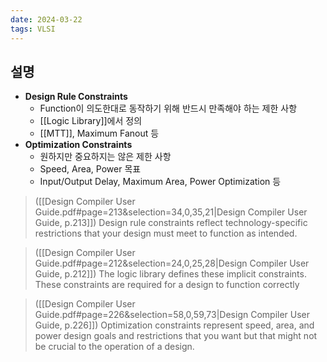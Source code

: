 ```yaml
---
date: 2024-03-22
tags: VLSI
---
```


## 설명

- **Design Rule Constraints**
	- Function이 의도한대로 동작하기 위해 반드시 만족해야 하는 제한 사항
	- [[Logic Library]]에서 정의
	- [[MTT]], Maximum Fanout 등
- **Optimization Constraints**
	- 원하지만 중요하지는 않은 제한 사항
	- Speed, Area, Power 목표
	- Input/Output Delay, Maximum Area, Power Optimization 등

> ([[Design Compiler User Guide.pdf#page=213&selection=34,0,35,21|Design Compiler User Guide, p.213]])
> Design rule constraints reflect technology-specific restrictions that your design must meet to function as intended.

> ([[Design Compiler User Guide.pdf#page=212&selection=24,0,25,28|Design Compiler User Guide, p.212]])
> The logic library defines these implicit constraints. These constraints are required for a design to function correctly

> ([[Design Compiler User Guide.pdf#page=226&selection=58,0,59,73|Design Compiler User Guide, p.226]])
> Optimization constraints represent speed, area, and power design goals and restrictions that you want but that might not be crucial to the operation of a design.